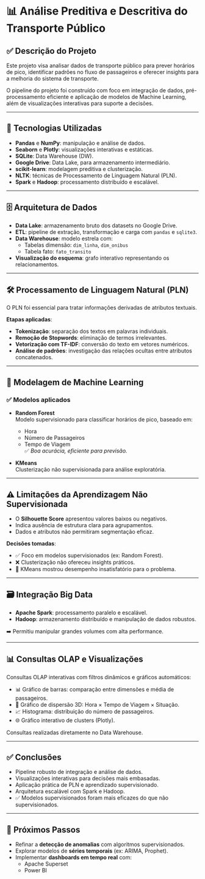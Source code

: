 # 📊 Análise Preditiva e Descritiva do Transporte Público

## ✅ Descrição do Projeto

Este projeto visa analisar dados de transporte público para prever horários de pico, identificar padrões no fluxo de passageiros e oferecer insights para a melhoria do sistema de transporte.

O pipeline do projeto foi construído com foco em integração de dados, pré-processamento eficiente e aplicação de modelos de Machine Learning, além de visualizações interativas para suporte a decisões.

---

## 🚀 Tecnologias Utilizadas

- **Pandas** e **NumPy**: manipulação e análise de dados.
- **Seaborn** e **Plotly**: visualizações interativas e estáticas.
- **SQLite**: Data Warehouse (DW).
- **Google Drive**: Data Lake, para armazenamento intermediário.
- **scikit-learn**: modelagem preditiva e clusterização.
- **NLTK**: técnicas de Processamento de Linguagem Natural (PLN).
- **Spark** e **Hadoop**: processamento distribuído e escalável.

---

## 🗄️ Arquitetura de Dados

- **Data Lake**: armazenamento bruto dos datasets no Google Drive.
- **ETL**: pipeline de extração, transformação e carga com `pandas` e `sqlite3`.
- **Data Warehouse**: modelo estrela com:
  - Tabelas dimensão: `dim_linha`, `dim_onibus`
  - Tabela fato: `fato_transito`
- **Visualização do esquema**: grafo interativo representando os relacionamentos.

---

## 🛠️ Processamento de Linguagem Natural (PLN)

O PLN foi essencial para tratar informações derivadas de atributos textuais.

**Etapas aplicadas**:
- **Tokenização**: separação dos textos em palavras individuais.
- **Remoção de Stopwords**: eliminação de termos irrelevantes.
- **Vetorização com TF-IDF**: conversão do texto em vetores numéricos.
- **Análise de padrões**: investigação das relações ocultas entre atributos concatenados.

---

## 🤖 Modelagem de Machine Learning

### ✅ Modelos aplicados

- **Random Forest**  
  Modelo supervisionado para classificar horários de pico, baseado em:
  - Hora
  - Número de Passageiros
  - Tempo de Viagem  
  ✅ *Boa acurácia, eficiente para previsão.*

- **KMeans**  
  Clusterização não supervisionada para análise exploratória.

---

## ⚠️ Limitações da Aprendizagem Não Supervisionada

- O **Silhouette Score** apresentou valores baixos ou negativos.
- Indica ausência de estrutura clara para agrupamentos.
- Dados e atributos não permitiram segmentação eficaz.

**Decisões tomadas**:
- ✅ Foco em modelos supervisionados (ex: Random Forest).
- ❌ Clusterização não ofereceu insights práticos.
- 🚫 KMeans mostrou desempenho insatisfatório para o problema.

---

## 🗃️ Integração Big Data

- **Apache Spark**: processamento paralelo e escalável.
- **Hadoop**: armazenamento distribuído e manipulação de dados robustos.

➡️ Permitiu manipular grandes volumes com alta performance.

---

## 📊 Consultas OLAP e Visualizações

Consultas OLAP interativas com filtros dinâmicos e gráficos automáticos:

- 📊 Gráfico de barras: comparação entre dimensões e média de passageiros.
- 🧭 Gráfico de dispersão 3D: Hora × Tempo de Viagem × Situação.
- 📈 Histograma: distribuição do número de passageiros.
- 🌐 Gráfico interativo de clusters (Plotly).

Consultas realizadas diretamente no Data Warehouse.

---

## ✅ Conclusões

- Pipeline robusto de integração e análise de dados.
- Visualizações interativas para decisões mais embasadas.
- Aplicação prática de PLN e aprendizado supervisionado.
- Arquitetura escalável com Spark e Hadoop.
- ✅ Modelos supervisionados foram mais eficazes do que não supervisionados.

---

## 📌 Próximos Passos

- Refinar a **detecção de anomalias** com algoritmos supervisionados.
- Explorar modelos de **séries temporais** (ex: ARIMA, Prophet).
- Implementar **dashboards em tempo real** com:
  - Apache Superset
  - Power BI

